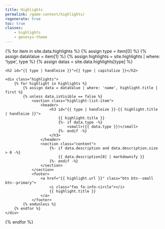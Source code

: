 ```yaml
---
title: Highlights
permalink: /game-content/highlights/
regenerate: true
toc: true
classes:
    - highlights
    - genesys-theme
---
```


<section>
{% for item in site.data.highlights %}
    {% assign type = item[0] %}
    {% assign dataValue = item[1] %}
    {% assign highlights = site.highlights | where: 'type', type %}
    {% assign datas = site.data.highlights[type] %}

    <h2 id="{{ type | handleize }}">{{ type | capitalize }}</h2>

    <div class="highlights">
        {% for highlight in highlights %}
            {% assign data = dataValue | where: 'name', highlight.title | first %}
            {% unless data.isVisible == false %}
                <section class="highlight-list-item">
                    <header>
                        <h3 id="{{ type | handleize }}-{{ highlight.title | handleize }}">
                            {{ highlight.title }}
                            {%- if data.type -%}
                                <small>({{ data.type }})</small>
                            {%- endif -%}
                        </h3>
                    </header>
                    <section class="content">
                        {%- if data.description and data.description.size > 0 -%}
                            {{ data.description[0] | markdownify }}
                        {%- endif -%}
                    </section>
                </section>
                <footer>
                    <a href="{{ highlight.url }}" class="btn btn--small btn--primary">
                        <i class="fas fa-info-circle"></i>
                        {{ highlight.title }}
                    </a>
                </footer>
            {% endunless %}
        {% endfor %}
    </div>
{% endfor %}
</section>